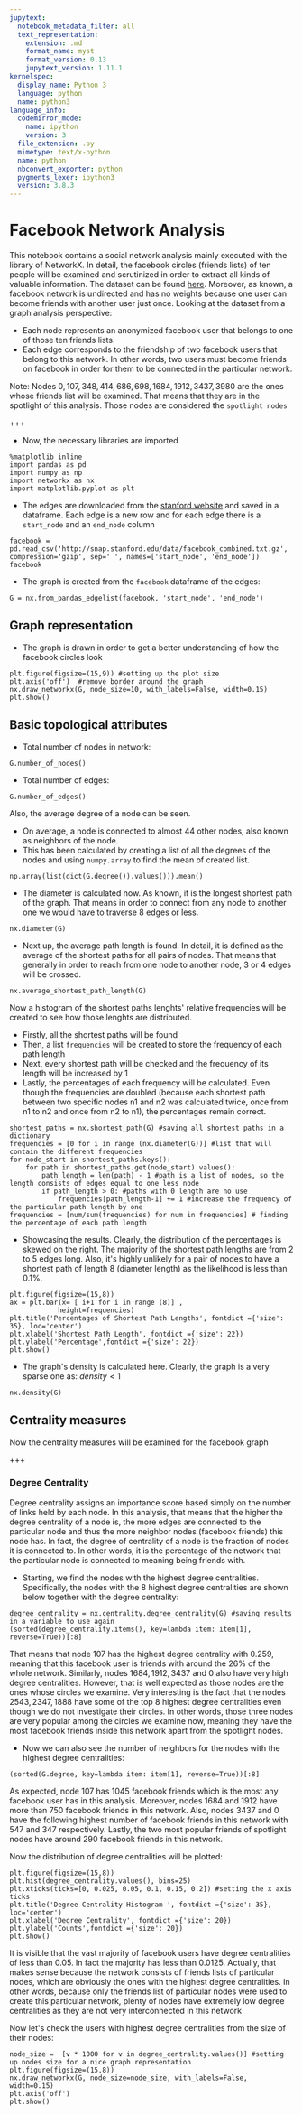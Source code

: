 ```yaml
---
jupytext:
  notebook_metadata_filter: all
  text_representation:
    extension: .md
    format_name: myst
    format_version: 0.13
    jupytext_version: 1.11.1
kernelspec:
  display_name: Python 3
  language: python
  name: python3
language_info:
  codemirror_mode:
    name: ipython
    version: 3
  file_extension: .py
  mimetype: text/x-python
  name: python
  nbconvert_exporter: python
  pygments_lexer: ipython3
  version: 3.8.3
---
```


# Facebook Network Analysis
This notebook contains a social network analysis mainly executed with the library of NetworkX. In detail, the facebook circles (friends lists) of ten people will be examined and scrutinized in order to extract all kinds of valuable information. The dataset can be found [here](http://snap.stanford.edu/data/ego-Facebook.html). Moreover, as known, a facebook network is undirected and has no weights because one user can become friends with another user just once. Looking at the dataset from a graph analysis perspective:
* Each node represents an anonymized facebook user that belongs to one of those ten friends lists.
* Each edge corresponds to the friendship of two facebook users that belong to this network. In other words, two users must become friends on facebook in order for them to be connected in the particular network.

Note: Nodes $0, 107, 348, 414, 686, 698, 1684, 1912, 3437, 3980$ are the ones whose friends list will be examined. That means that they are in the spotlight of this analysis. Those nodes are considered the `spotlight nodes`

+++

* Now, the necessary libraries are imported

```{code-cell} ipython3
%matplotlib inline
import pandas as pd
import numpy as np
import networkx as nx
import matplotlib.pyplot as plt
```

* The edges are downloaded from the [stanford website](http://snap.stanford.edu/data/ego-Facebook.html) and saved in a dataframe. Each edge is a new row and for each edge there is a `start_node` and an `end_node` column

```{code-cell} ipython3
facebook = pd.read_csv('http://snap.stanford.edu/data/facebook_combined.txt.gz', compression='gzip', sep=' ', names=['start_node', 'end_node'])
facebook
```

* The graph is created from the `facebook` dataframe of the edges:

```{code-cell} ipython3
G = nx.from_pandas_edgelist(facebook, 'start_node', 'end_node')
```

## Graph representation
* The graph is drawn in order to get a better understanding of how the facebook circles look

```{code-cell} ipython3
plt.figure(figsize=(15,9)) #setting up the plot size
plt.axis('off')  #remove border around the graph
nx.draw_networkx(G, node_size=10, with_labels=False, width=0.15)
plt.show()
```

## Basic topological attributes
* Total number of nodes in network:

```{code-cell} ipython3
G.number_of_nodes()
```

* Total number of edges:

```{code-cell} ipython3
G.number_of_edges()
```

Also, the average degree of a node can be seen. 
* On average, a node is connected to almost 44 other nodes, also known as neighbors of the node. 
* This has been calculated by creating a list of all the degrees of the nodes and using `numpy.array` to find the mean of created list.

```{code-cell} ipython3
np.array(list(dict(G.degree()).values())).mean()
```

* The diameter is calculated now. As known, it is the longest shortest path of the graph. That means in order to connect from any node to another one we would have to traverse 8 edges or less.

```{code-cell} ipython3
nx.diameter(G)
```

* Next up, the average path length is found. In detail, it is defined as the average of the shortest paths for all pairs of nodes. That means that generally in order to reach from one node to another node, 3 or 4 edges will be crossed.

```{code-cell} ipython3
nx.average_shortest_path_length(G)
```

Now a histogram of the shortest paths lenghts' relative frequencies will be created to see how those lenghts are distributed.
* Firstly, all the shortest paths will be found
* Then, a list `frequencies` will be created to store the frequency of each path length
* Next, every shortest path will be checked and the frequency of its length will be increased by 1
* Lastly, the percentages of each frequency will be calculated. Even though the frequencies are doubled (because each shortest path between two specific nodes n1 and n2 was calculated twice, once from n1 to n2 and once from n2 to n1), the percentages remain correct.

```{code-cell} ipython3
shortest_paths = nx.shortest_path(G) #saving all shortest paths in a dictionary
frequencies = [0 for i in range (nx.diameter(G))] #list that will contain the different frequencies
for node_start in shortest_paths.keys():
    for path in shortest_paths.get(node_start).values():
        path_length = len(path) - 1 #path is a list of nodes, so the length consists of edges equal to one less node
        if path_length > 0: #paths with 0 length are no use
            frequencies[path_length-1] += 1 #increase the frequency of the particular path length by one
frequencies = [num/sum(frequencies) for num in frequencies] # finding the percentage of each path length
```

* Showcasing the results. Clearly, the distribution of the percentages is skewed on the right. The majority of the shortest path lengths are from $2$ to $5$ edges long. Also, it's highly unlikely for a pair of nodes to have a shortest path of length 8 (diameter length) as the likelihood is less than $0.1$%.

```{code-cell} ipython3
plt.figure(figsize=(15,8))
ax = plt.bar(x= [ i+1 for i in range (8)] , 
            height=frequencies)
plt.title('Percentages of Shortest Path Lengths', fontdict ={'size': 35}, loc='center') 
plt.xlabel('Shortest Path Length', fontdict ={'size': 22})
plt.ylabel('Percentage',fontdict ={'size': 22})
plt.show()
```

* The graph's density is calculated here. Clearly, the graph is a very sparse one as: $density < 1$

```{code-cell} ipython3
nx.density(G)
```

## Centrality measures
Now the centrality measures will be examined for the facebook graph

+++

### Degree Centrality
Degree centrality assigns an importance score based simply on the number of links held by each node. In this analysis, that means that the higher the degree centrality of a node is, the more edges are connected to the particular node and thus the more neighbor nodes (facebook friends) this node has. In fact, the degree of centrality of a node is the fraction of nodes it is connected to. In other words, it is the percentage of the network that the particular node is connected to meaning being friends with.
* Starting, we find the nodes with the highest degree centralities. Specifically, the nodes with the 8 highest degree centralities are shown below together with the degree centrality:

```{code-cell} ipython3
degree_centrality = nx.centrality.degree_centrality(G) #saving results in a variable to use again 
(sorted(degree_centrality.items(), key=lambda item: item[1], reverse=True))[:8]
```

That means that node $107$ has the highest degree centrality with $0.259$, meaning that this facebook user is friends with around the 26% of the whole network. Similarly, nodes $1684, 1912, 3437$ and $0$ also have very high degree centralities. However, that is well expected as those nodes are the ones whose circles we examine. Very interesting is the fact that the nodes $2543, 2347, 1888$ have some of the top 8 highest degree centralities even though we do not investigate their circles. In other words, those three nodes are very popular among the circles we examine now, meaning they have the most facebook friends inside this network apart from the spotlight nodes.
* Now we can also see the number of neighbors for the nodes with the highest degree centralities:

```{code-cell} ipython3
(sorted(G.degree, key=lambda item: item[1], reverse=True))[:8]
```

As expected, node $107$ has $1045$ facebook friends which is the most any facebook user has in this analysis. Moreover, nodes $1684$ and $1912$ have more than $750$ facebook friends in this network. Also, nodes $3437$ and $0$ have the following highest number of facebook friends in this network with $547$ and $347$ respectively. Lastly, the two most popular friends of spotlight nodes have around $290$ facebook friends in this network.


Now the distribution of degree centralities will be plotted:

```{code-cell} ipython3
plt.figure(figsize=(15,8))
plt.hist(degree_centrality.values(), bins=25)
plt.xticks(ticks=[0, 0.025, 0.05, 0.1, 0.15, 0.2]) #setting the x axis ticks
plt.title('Degree Centrality Histogram ', fontdict ={'size': 35}, loc='center') 
plt.xlabel('Degree Centrality', fontdict ={'size': 20})
plt.ylabel('Counts',fontdict ={'size': 20})
plt.show()
```

It is visible that the vast majority of facebook users have degree centralities of less than $0.05$. In fact the majority has less than $0.0125$. Actually, that makes sense because the network consists of friends lists of particular nodes, which are obviously the ones with the highest degree centralities. In other words, because only the friends list of particular nodes were used to create this particular network, plenty of nodes have extremely low degree centralities as they are not very interconnected in this network

Now let's check the users with highest degree centralities from the size of their nodes:

```{code-cell} ipython3
node_size =  [v * 1000 for v in degree_centrality.values()] #setting up nodes size for a nice graph representation
plt.figure(figsize=(15,8))
nx.draw_networkx(G, node_size=node_size, with_labels=False, width=0.15)
plt.axis('off')
plt.show()
```
